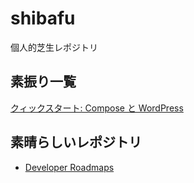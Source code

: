 # shibafu

個人的芝生レポジトリ

## 素振り一覧

[クィックスタート: Compose と WordPress](https://docs.docker.jp/compose/wordpress.html)

## 素晴らしいレポジトリ

- [Developer Roadmaps](https://roadmap.sh/)
